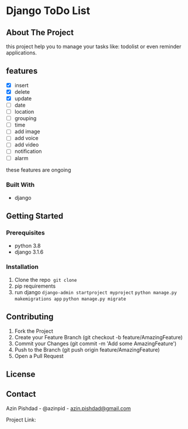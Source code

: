 # Django ToDo List

## About The Project
this project help you to manage your tasks like: todolist or even reminder applications.

## features
- [x] insert
- [x] delete
- [x] update
- [ ] date
- [ ] location
- [ ] grouping
- [ ] time
- [ ] add image
- [ ] add voice
- [ ] add video
- [ ] notification
- [ ] alarm

these features are ongoing

### Built With
* django

## Getting Started
### Prerequisites
* python 3.8
* django 3.1.6‍

### Installation
1. Clone the repo
‍‍ ‍‍`git clone  `
2. pip requirements
3. run django
`django-admin startproject myproject`
`python manage.py makemigrations app`
`python manage.py migrate`

## Contributing
1. Fork the Project
2. Create your Feature Branch (git checkout -b feature/AmazingFeature)
3. Commit your Changes (git commit -m 'Add some AmazingFeature')
4. Push to the Branch (git push origin feature/AmazingFeature)
5. Open a Pull Request

## License

## Contact
Azin Pishdad - @azinpid - azin.pishdad@gmail.com

Project Link: 



